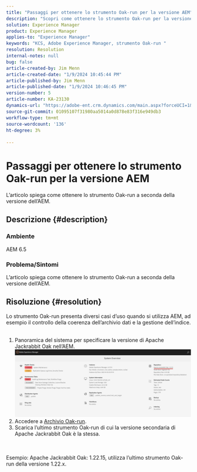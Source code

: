 ```yaml
---
title: "Passaggi per ottenere lo strumento Oak-run per la versione AEM"
description: "Scopri come ottenere lo strumento Oak-run per la versione AEM"
solution: Experience Manager
product: Experience Manager
applies-to: "Experience Manager"
keywords: "KCS, Adobe Experience Manager, strumento Oak-run "
resolution: Resolution
internal-notes: null
bug: false
article-created-by: Jim Menn
article-created-date: "1/9/2024 10:45:44 PM"
article-published-by: Jim Menn
article-published-date: "1/9/2024 10:46:45 PM"
version-number: 5
article-number: KA-23130
dynamics-url: "https://adobe-ent.crm.dynamics.com/main.aspx?forceUCI=1&pagetype=entityrecord&etn=knowledgearticle&id=d4342ecf-40af-ee11-a569-6045bd006268"
source-git-commit: 01095107f31980aa5014a0d878e83f316e949db3
workflow-type: tm+mt
source-wordcount: '136'
ht-degree: 3%

---
```


# Passaggi per ottenere lo strumento Oak-run per la versione AEM


L’articolo spiega come ottenere lo strumento Oak-run a seconda della versione dell’AEM.

## Descrizione {#description}


### Ambiente

AEM 6.5

### Problema/Sintomi

L’articolo spiega come ottenere lo strumento Oak-run a seconda della versione dell’AEM.


## Risoluzione {#resolution}

Lo strumento Oak-run presenta diversi casi d’uso quando si utilizza AEM, ad esempio il controllo della coerenza dell’archivio dati e la gestione dell’indice.<br>    <br>
1. Panoramica del sistema per specificare la versione di Apache Jackrabbit Oak nell’AEM.
   ![](assets/9c19e0e0-dc7d-ee11-8179-6045bd006a22.png)
2. Accedere a [Archivio Oak-run](https://repo1.maven.org/maven2/org/apache/jackrabbit/oak-run/).<br>
3. Scarica l’ultimo strumento Oak-run di cui la versione secondaria di Apache Jackrabbit Oak è la stessa.

<br>    <br>    Esempio: Apache Jackrabbit Oak: 1.22.15, utilizza l’ultimo strumento Oak-run della versione 1.22.x.